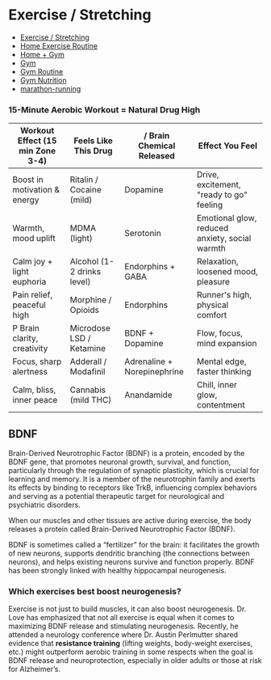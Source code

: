 # Exercise / Stretching

- [Exercise / Stretching](knowledge/biology/exercise-stretching/intro.md)
- [Home Exercise Routine](home-exercise-routine)
- [Home + Gym](home-gym)
- [Gym](gym)
- [Gym Routine](gym-routine)
- [Gym Nutrition](gym-nutrition)
- [marathon-running](knowledge/games/marathon-running.md)

### 15-Minute Aerobic Workout = Natural Drug High

| Workout Effect (15 min Zone 3-4) | Feels Like This Drug       | / Brain Chemical Released   | Effect You Feel                                |
| -------------------------------- | -------------------------- | --------------------------- | ---------------------------------------------- |
| Boost in motivation & energy     | Ritalin / Cocaine (mild)   | Dopamine                    | Drive, excitement, "ready to go" feeling       |
| Warmth, mood uplift              | MDMA (light)               | Serotonin                   | Emotional glow, reduced anxiety, social warmth |
| Calm joy + light euphoria        | Alcohol (1-2 drinks level) | Endorphins + GABA           | Relaxation, loosened mood, pleasure            |
| Pain relief, peaceful high       | Morphine / Opioids         | Endorphins                  | Runner's high, physical comfort                |
| P Brain clarity, creativity      | Microdose LSD / Ketamine   | BDNF + Dopamine             | Flow, focus, mind expansion                    |
| Focus, sharp alertness           | Adderall / Modafinil       | Adrenaline + Norepinephrine | Mental edge, faster thinking                   |
| Calm, bliss, inner peace         | Cannabis (mild THC)        | Anandamide                  | Chill, inner glow, contentment                 |

## BDNF

Brain-Derived Neurotrophic Factor (BDNF) is a protein, encoded by the BDNF gene, that promotes neuronal growth, survival, and function, particularly through the regulation of synaptic plasticity, which is crucial for learning and memory. It is a member of the neurotrophin family and exerts its effects by binding to receptors like TrkB, influencing complex behaviors and serving as a potential therapeutic target for neurological and psychiatric disorders.

When our muscles and other tissues are active during exercise, the body releases a protein called Brain-Derived Neurotrophic Factor (BDNF).

BDNF is sometimes called a “fertilizer” for the brain: it facilitates the growth of new neurons, supports dendritic branching (the connections between neurons), and helps existing neurons survive and function properly. BDNF has been strongly linked with healthy hippocampal neurogenesis.

### Which exercises best boost neurogenesis?

Exercise is not just to build muscles, it can also boost neurogenesis. Dr. Love has emphasized that not all exercise is equal when it comes to maximizing BDNF release and stimulating neurogenesis. Recently, he attended a neurology conference where Dr. Austin Perlmutter shared evidence that **resistance training** (lifting weights, body-weight exercises, etc.) might outperform aerobic training in some respects when the goal is BDNF release and neuroprotection, especially in older adults or those at risk for Alzheimer’s.
